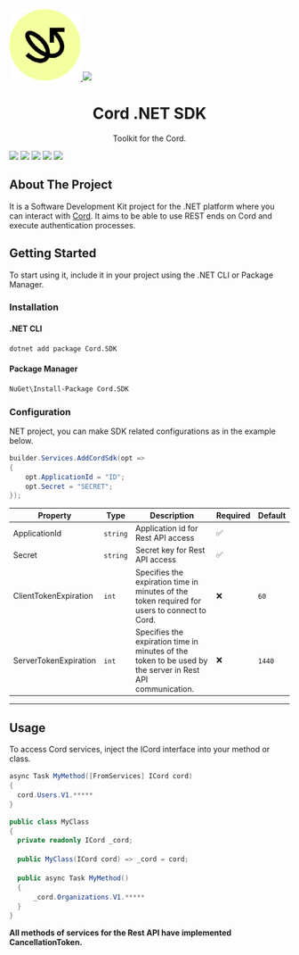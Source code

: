 <link rel="stylesheet" href="./readme.css">

 <div id="heading" xmlns="http://www.w3.org/1999/xhtml">
      <div class="flex-container">
        <a href="https://cord.com/" class="left-logo">
          <img src="src/Cord.SDK/cord.png">
        </a>
        <a href="https://dealforward.com/" class="right-logo">
          <img src="https://prod-simpliciter-io.s3.eu-central-1.amazonaws.com/API%20Uploads/4fdd9646-f10e-4cdd-9ee9-004278f6da49/Frame_1_1_efcd76af2c.png">
        </a>
      </div>
       <h1 align="center" class="text-white">Cord .NET SDK</h1>
        <p align="center" class="text-white">Toolkit for the Cord.</p>
    </div>
    <div id="shields">
      <img src="https://img.shields.io/nuget/dt/Cord.SDK"/>
      <img src="https://img.shields.io/github/contributors/simpliciterio/cord.net.sdk?color=dark-green"/>
      <img src="https://img.shields.io/github/issues/simpliciterio/cord.net.sdk"/>
      <img src="https://img.shields.io/github/license/simpliciterio/cord.net.sdk"/>
      <img src="https://img.shields.io/nuget/vpre/Cord.SDK"/>
    </div>

## About The Project

It is a Software Development Kit project for the .NET platform where you can interact with [Cord](https://cord.com/). It aims to be able to use REST ends on Cord and execute authentication processes.

## Getting Started

To start using it, include it in your project using the .NET CLI or Package Manager.

### Installation

#### .NET CLI

```sh
dotnet add package Cord.SDK
```

#### Package Manager

```sh
NuGet\Install-Package Cord.SDK
```

### Configuration

NET project, you can make SDK related configurations as in the example below.

```csharp
builder.Services.AddCordSdk(opt =>
{
    opt.ApplicationId = "ID";
    opt.Secret = "SECRET";
});
```

| Property              | Type     | Description                                                                                               | Required | Default |
| --------------------- | -------- | --------------------------------------------------------------------------------------------------------- | -------- | ------- |
| ApplicationId         | `string` | Application id for Rest API access                                                                        | ✅       |         |
| Secret                | `string` | Secret key for Rest API access                                                                            | ✅       |         |
| ClientTokenExpiration | `int`    | Specifies the expiration time in minutes of the token required for users to connect to Cord.              | ❌       | `60`    |
| ServerTokenExpiration | `int`    | Specifies the expiration time in minutes of the token to be used by the server in Rest API communication. | ❌       | `1440`  |

---

## Usage

To access Cord services, inject the ICord interface into your method or class.

```csharp
async Task MyMethod([FromServices] ICord cord)
{
  cord.Users.V1.*****
}
```

```csharp
public class MyClass
{
  private readonly ICord _cord;

  public MyClass(ICord cord) => _cord = cord;

  public async Task MyMethod()
  {
      _cord.Organizations.V1.*****
  }
}
```

**All methods of services for the Rest API have implemented CancellationToken.**

<!--
### Table Of Contents

- **[Organizations | V1](#organizations--v1)**
  - [Create Or Update](#organization--create-or-update)
  - [List](#organization--list)
  - [Get](#organization--get)
  - [Update Members](#organization--update-members)


### Organizations | V1

Services you can use to manage organizations on Cord

#### Organization | Create or Update

This method creates or updates an organization:

- If the organization does not exist in the Cord backend (based on its ID), it will be created; some fields are required.
- if the organization exists, it will be updated: all fields are optional, only the fields provided will be updated; if the request is updating the members list, the list is treated as exhaustive: all member user IDs must be included, previous members who are not in the list will be removed.

```csharp
CordResponse response = await cord.Organizations.V1.CreateOrUpdate("my_id", new OrganizationPutItem("My Organization Name"), CancellationToken.None);
```

#### Organization | List

Use this method to list all organizations that you have created within your Cord application.

```csharp
IEnumerable<OrganizationListItem> list = await cord.Organizations.V1.List(CancellationToken.None);
```

#### Organization | Get

Detailed information of the related organization according to the organization id value sent.

```csharp
OrganizationGetItem item = await cord.Organization.V1.Get("my_id", CancellationToken.None);
```

#### Organization | Update Members

It is used to add or remove users to the organization in bulk. -->
